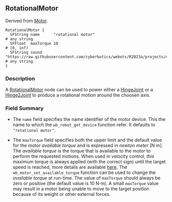 ## RotationalMotor

Derived from [Motor](motor.md).

```
RotationalMotor {
  SFString name      "rotational motor"                                                                                                # any string
  SFFloat  maxTorque 10                                                                                                                # [0, inf)
  SFString sound     "https://raw.githubusercontent.com/cyberbotics/webots/R2023a/projects/default/worlds/sounds/rotational_motor.wav" # any string
}
```

### Description

A [RotationalMotor](#rotationalmotor) node can be used to power either a [HingeJoint](hingejoint.md) or a [Hinge2Joint](hinge2joint.md) to produce a rotational motion around the choosen axis.

### Field Summary

- The `name` field specifies the name identifier of the motor device.
This the name to which the `wb_robot_get_device` function refer.
It defaults to `"rotational motor"`.

- The `maxTorque` field specifies both the upper limit and the default value for the motor *available torque* and is expressed in *newton meter* [N⋅m].
The *available torque* is the torque that is available to the motor to perform the requested motions.
When used in velocity control, this maximum torque is always applied (with the correct sign) until the target speed is reached, more details are available [here](http://ode.org/wiki/index.php?title=Manual#Stops_and_motor_parameters).
The `wb_motor_set_available_torque` function can be used to change the *available torque* at run-time.
The value of `maxTorque` should always be zero or positive (the default value is 10 N⋅m).
A small `maxTorque` value may result in a motor being unable to move to the target position because of its weight or other external forces.
